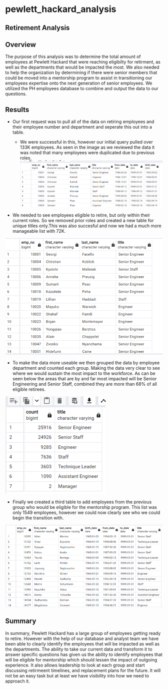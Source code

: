 # pewlett_hackard_analysis

## **Retirement Analysis** ##
## Overview ##
The purpose of this analysis was to determine the total amount of employees at Pewlett Hackard that were reaching eligibilty for retirment, as well as
the departments that would be impacted the most. We also needed to help the organization by determining if there were senior members that could be moved into
a mentorship program to assist in transitioning our employees expertise onto the next generation of senior employees.
We utilized the PH employees database to combine and output the data to our questions.

## **Results** ##

- Our first request was to pull all of the data on retiring employees and their employee number and department and seperate this out into a table. 
  - We were successful in this, however our initial query pulled over 133K employees. As seen in the image as we reviewed the data it was noted that many employees were duplicated due to previous roles. 
 ![This is an image](https://github.com/Bren42/pewlett_hackard_analysis/blob/main/PH_analysis%20retiring%20employees.png) 
  
  
- We needed to see employees eligible to retire, but only within their current roles. So we removed prior roles and created a new table for unique titles only.This was also succesful and now we had a much more manageable list with 72K. 

![This is an image](https://github.com/Bren42/pewlett_hackard_analysis/blob/main/PH_analysis_unique_emp.png)


- To make the data more useable we then grouped the data by employee department and counted each group. Making the data very clear to see where we would sustain the most impact to the workforce. As can be seen below the areas that are by and far most impacted will be Senior Engineering and Senior Staff, combined they are more than 68% of all eligible retirees.

![This is an image](https://github.com/Bren42/pewlett_hackard_analysis/blob/main/PH_retire_dept_count.png)



- Finally we created a third table to add employees from the previous group who would be eligible for the mentorship program. This list was only 1549 employees, however we could now clearly see who we could begin the transition with.

![This is an image](https://github.com/Bren42/pewlett_hackard_analysis/blob/main/PH_mentorship_elg.png)


## **Summary** ##
In summary, Pewlett Hackard has a large group of employees getting ready to retire. However with the help of our database and analyst team we have been able to clearly identify the employees that will be impacted as well as the departments. The ability to take our current data and transform it to answer specific questions has given us the ability to identify employees that will be eligible for mentorship which should lessen the impact of outgoing experience. It also allows leadership to look at each group and start discussing retirmeent timelines, and replacement plans for the future. It will not be an easy task but at least we have visibility into how we need to approach it.
